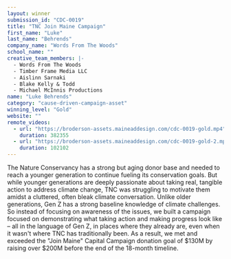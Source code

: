 ```yaml
---
layout: winner
submission_id: "CDC-0019"
title: "TNC Join Maine Campaign"
first_name: "Luke"
last_name: "Behrends"
company_name: "Words From The Woods"
school_name: ""
creative_team_members: |-
  - Words From The Woods
  - Timber Frame Media LLC
  - Aislinn Sarnaki
  - Blake Kelly & Todd
  - Michael McInnis Productions
name: "Luke Behrends"
category: "cause-driven-campaign-asset"
winning_level: "Gold"
website: ""
remote_videos:
  - url: "https://broderson-assets.maineaddesign.com/cdc-0019-gold.mp4"
    duration: 382355
  - url: "https://broderson-assets.maineaddesign.com/cdc-0019-gold-2.mp4"
    duration: 102102
---
```


The Nature Conservancy has a strong but aging donor base and needed to reach a younger generation to continue fueling its conservation goals. But while younger generations are deeply passionate about taking real, tangible action to address climate change, TNC was struggling to motivate them amidst a cluttered, often bleak climate conversation. Unlike older generations, Gen Z has a strong baseline knowledge of climate challenges. So instead of focusing on awareness of the issues, we built a campaign focused on demonstrating what taking action and making progress look like – all in the language of Gen Z, in places where they already are, even when it wasn't where TNC has traditionally been. As a result, we met and exceeded the "Join Maine" Capital Campaign donation goal of $130M by raising over $200M before the end of the 18-month timeline.
